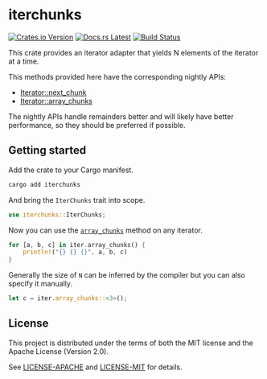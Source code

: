 <!-- Generated by cargo-onedoc. DO NOT EDIT. -->

# iterchunks

[![Crates.io Version](https://img.shields.io/crates/v/iterchunks.svg)](https://crates.io/crates/iterchunks)
[![Docs.rs Latest](https://img.shields.io/badge/docs.rs-latest-blue.svg)](https://docs.rs/iterchunks)
[![Build Status](https://img.shields.io/github/workflow/status/rossmacarthur/itermore/build/trunk)](https://github.com/rossmacarthur/itermore/actions?query=workflow%3Abuild)

This crate provides an iterator adapter that yields N elements of the
iterator at a time.

This methods provided here have the corresponding nightly APIs:

- [Iterator::next_chunk](https://doc.rust-lang.org/stable/std/iter/trait.Iterator.html#method.next_chunk)
- [Iterator::array_chunks](https://doc.rust-lang.org/stable/std/iter/trait.Iterator.html#method.array_chunks)

The nightly APIs handle remainders better and will likely have better
performance, so they should be preferred if possible.

## Getting started

Add the crate to your Cargo manifest.

```sh
cargo add iterchunks
```

And bring the `IterChunks` trait into scope.

```rust
use iterchunks::IterChunks;
```

Now you can use the [`array_chunks`] method on any iterator.

```rust
for [a, b, c] in iter.array_chunks() {
    println!("{} {} {}", a, b, c)
}
```

Generally the size of `N` can be inferred by the compiler but you can also
specify it manually.

```rust
let c = iter.array_chunks::<3>();
```

[`array_chunks`]: IterChunks::array_chunks

## License

This project is distributed under the terms of both the MIT license and the Apache License (Version 2.0).

See [LICENSE-APACHE](LICENSE-APACHE) and [LICENSE-MIT](LICENSE-MIT) for details.
